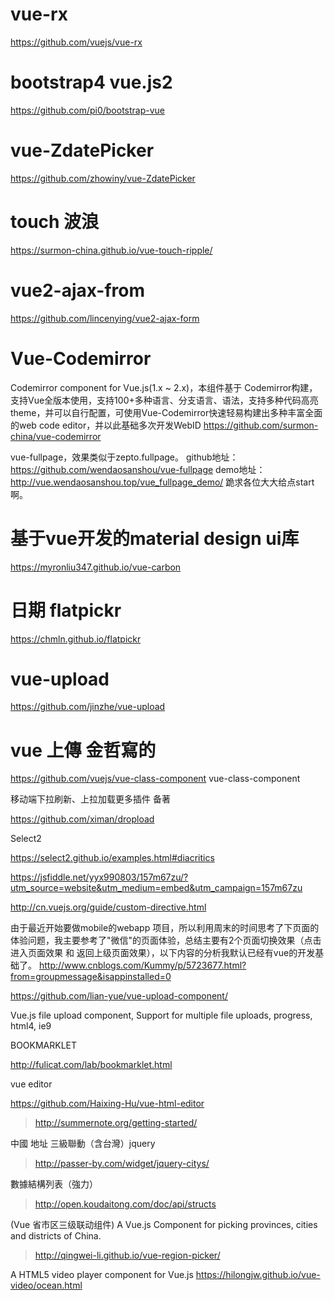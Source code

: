 
# vue-rx
https://github.com/vuejs/vue-rx

# bootstrap4 vue.js2
https://github.com/pi0/bootstrap-vue

# vue-ZdatePicker
https://github.com/zhowiny/vue-ZdatePicker

# touch 波浪
https://surmon-china.github.io/vue-touch-ripple/

# vue2-ajax-from
https://github.com/lincenying/vue2-ajax-form

# Vue-Codemirror
Codemirror component for Vue.js(1.x ~ 2.x)，本组件基于 Codemirror构建，支持Vue全版本使用，支持100+多种语言、分支语言、语法，支持多种代码高亮theme，并可以自行配置，可使用Vue-Codemirror快速轻易构建出多种丰富全面的web code editor，并以此基础多次开发WebID 
https://github.com/surmon-china/vue-codemirror

vue-fullpage，效果类似于zepto.fullpage。
github地址：https://github.com/wendaosanshou/vue-fullpage 
demo地址：http://vue.wendaosanshou.top/vue_fullpage_demo/ 
跪求各位大大给点start啊。

# 基于vue开发的material design ui库
https://myronliu347.github.io/vue-carbon

# 日期 flatpickr
https://chmln.github.io/flatpickr

# vue-upload
https://github.com/jinzhe/vue-upload

# vue 上傳 金哲寫的
https://github.com/vuejs/vue-class-component 
vue-class-component

移动端下拉刷新、上拉加载更多插件 备著

https://github.com/ximan/dropload

Select2

https://select2.github.io/examples.html#diacritics

https://jsfiddle.net/yyx990803/157m67zu/?utm_source=website&utm_medium=embed&utm_campaign=157m67zu

http://cn.vuejs.org/guide/custom-directive.html

由于最近开始要做mobile的webapp 项目，所以利用周末的时间思考了下页面的体验问题，我主要参考了"微信"的页面体验，总结主要有2个页面切换效果（点击进入页面效果 和 返回上级页面效果），以下内容的分析我默认已经有vue的开发基础了。
http://www.cnblogs.com/Kummy/p/5723677.html?from=groupmessage&isappinstalled=0

https://github.com/lian-yue/vue-upload-component/

Vue.js file upload component, Support for multiple file uploads, progress, html4, ie9

BOOKMARKLET

http://fulicat.com/lab/bookmarklet.html

vue editor

https://github.com/Haixing-Hu/vue-html-editor
>http://summernote.org/getting-started/

中國 地址 三級聯動（含台灣）jquery
> http://passer-by.com/widget/jquery-citys/

數據結構列表（強力）
>http://open.koudaitong.com/doc/api/structs

(Vue 省市区三级联动组件)
A Vue.js Component for picking provinces, cities and districts of China.
>http://qingwei-li.github.io/vue-region-picker/

A HTML5 video player component for Vue.js
https://hilongjw.github.io/vue-video/ocean.html
